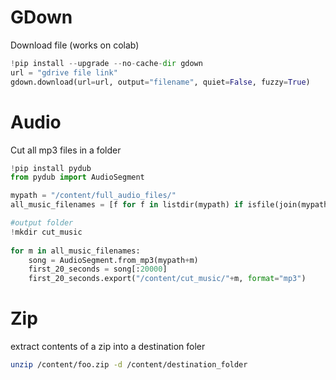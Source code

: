 # GDown

Download file (works on colab)
```python
!pip install --upgrade --no-cache-dir gdown
url = "gdrive file link"
gdown.download(url=url, output="filename", quiet=False, fuzzy=True)
```

# Audio

Cut all mp3 files in a folder
```Python
!pip install pydub
from pydub import AudioSegment

mypath = "/content/full_audio_files/"
all_music_filenames = [f for f in listdir(mypath) if isfile(join(mypath, f))]

#output folder
!mkdir cut_music
  
for m in all_music_filenames:
    song = AudioSegment.from_mp3(mypath+m)
    first_20_seconds = song[:20000]
    first_20_seconds.export("/content/cut_music/"+m, format="mp3")
```

# Zip
extract contents of a zip into a destination foler
```bash
unzip /content/foo.zip -d /content/destination_folder
```
